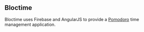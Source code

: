 ## Bloctime

Bloctime uses Firebase and AngularJS to provide a [Pomodoro](http://pomodorotechnique.com/) time management application.

